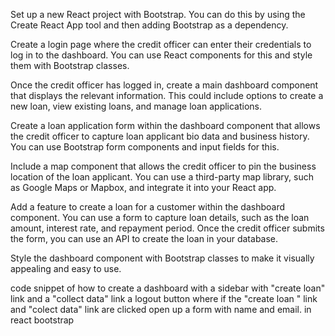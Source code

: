 Set up a new React project with Bootstrap. You can do this by using the Create React App tool and then adding Bootstrap as a dependency.

Create a login page where the credit officer can enter their credentials to log in to the dashboard. You can use React components for this and style them with Bootstrap classes.

Once the credit officer has logged in, create a main dashboard component that displays the relevant information. This could include options to create a new loan, view existing loans, and manage loan applications.

Create a loan application form within the dashboard component that allows the credit officer to capture loan applicant bio data and business history. You can use Bootstrap form components and input fields for this.

Include a map component that allows the credit officer to pin the business location of the loan applicant. You can use a third-party map library, such as Google Maps or Mapbox, and integrate it into your React app.

Add a feature to create a loan for a customer within the dashboard component. You can use a form to capture loan details, such as the loan amount, interest rate, and repayment period. Once the credit officer submits the form, you can use an API to create the loan in your database.

Style the dashboard component with Bootstrap classes to make it visually appealing and easy to use.

code snippet of how to create a dashboard with a sidebar with "create loan" link and a "collect data" link a logout button where if the "create loan " link and "colect data" link are clicked open up a form with name and email. in react bootstrap 